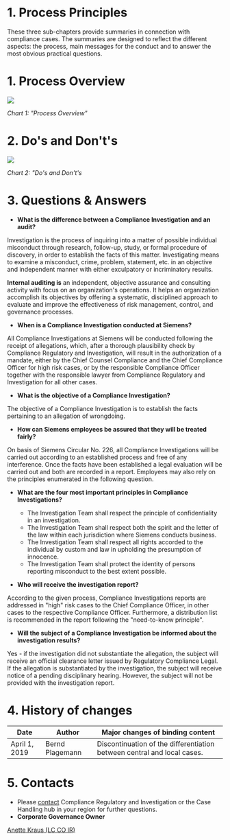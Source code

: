 # 1. Process Principles

These three sub-chapters provide summaries in connection with compliance cases. The summaries are designed to reflect the different aspects: the process, main messages for the conduct and to answer the most obvious practical questions.

# 1. Process Overview

![](RackMultipart20210417-4-ef30ez_html_5bbffc56cca9fcea.png)

_Chart 1: &quot;Process Overview&quot;_

# 2. Do&#39;s and Don&#39;t&#39;s

![](RackMultipart20210417-4-ef30ez_html_29505d4f6b808b26.png)

_Chart 2: &quot;Do&#39;s and Don&#39;t&#39;s_

# 3. Questions &amp; Answers

- **What is the difference between a Compliance Investigation and an audit?**

Investigation is the process of inquiring into a matter of possible individual misconduct through research, follow-up, study, or formal procedure of discovery, in order to establish the facts of this matter. Investigating means to examine a misconduct, crime, problem, statement, etc. in an objective and independent manner with either exculpatory or incriminatory results.

**Internal auditing is** an independent, objective assurance and consulting activity with focus on an organization&#39;s operations. It helps an organization accomplish its objectives by offering a systematic, disciplined approach to evaluate and improve the effectiveness of risk management, control, and governance processes.

- **When is a Compliance Investigation conducted at Siemens?**

All Compliance Investigations at Siemens will be conducted following the receipt of allegations, which, after a thorough plausibility check by Compliance Regulatory and Investigation, will result in the authorization of a mandate, either by the Chief Counsel Compliance and the Chief Compliance Officer for high risk cases, or by the responsible Compliance Officer together with the responsible lawyer from Compliance Regulatory and Investigation for all other cases.

- **What is the objective of a Compliance Investigation?**

The objective of a Compliance Investigation is to establish the facts pertaining to an allegation of wrongdoing.

- **How can Siemens employees be assured that they will be treated fairly?**

On basis of Siemens Circular No. 226, all Compliance Investigations will be carried out according to an established process and free of any interference. Once the facts have been established a legal evaluation will be carried out and both are recorded in a report. Employees may also rely on the principles enumerated in the following question.

- **What are the four most important principles in Compliance Investigations?**
  - The Investigation Team shall respect the principle of confidentiality in an investigation.
  - The Investigation Team shall respect both the spirit and the letter of the law within each jurisdiction where Siemens conducts business.
  - The Investigation Team shall respect all rights accorded to the individual by custom and law in upholding the presumption of innocence.
  - The Investigation Team shall protect the identity of persons reporting misconduct to the best extent possible.

- **Who will receive the investigation report?**

According to the given process, Compliance Investigations reports are addressed in &quot;high&quot; risk cases to the Chief Compliance Officer, in other cases to the respective Compliance Officer. Furthermore, a distribution list is recommended in the report following the &quot;need-to-know principle&quot;.

- **Will the subject of a Compliance Investigation be informed about the investigation results?**

Yes - if the investigation did not substantiate the allegation, the subject will receive an official clearance letter issued by Regulatory Compliance Legal. If the allegation is substantiated by the investigation, the subject will receive notice of a pending disciplinary hearing. However, the subject will not be provided with the investigation report.

# 4. History of changes

| **Date** | **Author** | **Major changes of binding content** |
| --- | --- | --- |
| April 1, 2019 | Bernd Plagemann | Discontinuation of the differentiation between central and local cases. |

# 5. Contacts

- Please [contact](https://intranet.for.siemens.com/cms/059/en/about/org/Pages/compliance_organization.aspx) Compliance Regulatory and Investigation or the Case Handling hub in your region for further questions.
- **Corporate Governance Owner**

[Anette Kraus (LC CO IR)](https://soc.siemens.cloud/profile/Z002K99S)